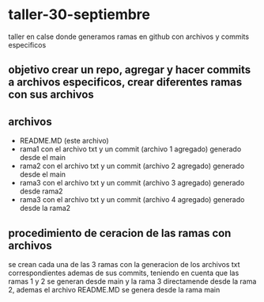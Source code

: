 # taller-30-septiembre
taller en calse donde generamos ramas en github con archivos y commits especificos
## objetivo crear un repo, agregar y hacer commits a archivos especificos, crear diferentes ramas con sus archivos 
## archivos
- README.MD (este archivo)
- rama1 con el archivo txt y un commit (archivo 1 agregado) generado desde el main
- rama2 con el archivo txt y un commit (archivo 2 agregado) generado desde el main
- rama3 con el archivo txt y un commit (archivo 3 agregado) generado desde rama2
- rama3 con el archivo txt y un commit (archivo 4 agregado) generado desde la rama2
## procedimiento de ceracion de las ramas con archivos 
se crean cada una de las 3 ramas con la generacion de los archivos txt correspondientes ademas de sus commits, teniendo en cuenta que las ramas 1 y 2 se generan desde main y la rama 3
directamende desde la rama 2, ademas el archivo README.MD se genera desde la rama main 
  

